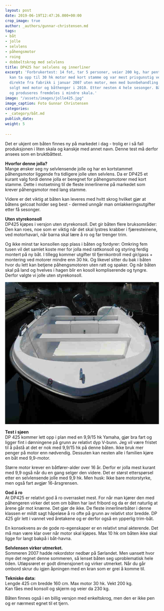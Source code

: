 ```yaml
---
layout: post
date: 2019-06-19T12:47:26.000+00:00
crop_image: true
author: _authors/gunnar-christensen.md
tags:
- båt
- jolle
- selvlens
- påhengsmotor
- roing
- dobbeltskrog med selvlens
title: DP425 har selvlens og innerliner
excerpt: 'Forbrukertest: 14 fot, tar 5 personer, veier 200 kg, har pent design. Jolla
  kan ta opp til 30 hk motor med kort stamme og var mest prisgunstig ved vårt innkjøp
  direkte fra fabrikk i januar 2007 uten motor, men med bunnbehandling. Båten ble
  solgt med motor og båthenger i 2010. Etter nesten 4 hele sesonger. Båten er på bruktmarkedet
  og produseres fremdeles i mindre skala.'
image: "/assets/images/jolle425.jpg"
image_caption: Foto Gunnar Christensen
categories:
- _category/båt.md
publish_date: 
weight: 5

---
```

Det er ukjent om båten finnes ny på markedet i dag - trolig er i så fall produksjonen i liten skala og kanskje med annet navn. Denne test må derfor ansees som en bruktbåttest.

**Hvorfor denne jolla?**  
Mange ønsker seg ny selvlensende jolle og har en kortstammet påhengsmotor liggende fra tidligere jolle uten selvlens. Da er DP425 et kurant valg fordi denne jolla er beregnet for påhengsmotorer med kort stamme. Dette i motsetning til de fleste innerlinerne på markedet som krever påhengsmotor med lang stamme.

Videre er det viktig at båten kan leveres med hvitt skrog hvilket gjør at båtens gelcoat holder seg best - dermed unngår man omlakkeringsutgifter etter få sesonger.

**Uten styrekonsoll**  
DP425 kjøpes i versjon uten styrekonsoll. Det gir båten flere bruksområder: Den kan roes, noe som er viktig når det skal lystres krabber i fjæresteinene, ved motorhavari, når barna skal lære å ro og far trenger trim.

Og ikke minst tar konsollen opp plass i båten og fordyrer: Omkring fem tusen vil det samlet koste mer for jolla med rattkonsoll og styring ferdig montert på ny båt. I tillegg kommer utgifter til fjernkontroll med gir/gass + montering ved motorer mindre enn 30 hk. Og likevel sitter du bak i båten hvor du lett kan betjene påhengsmotoren uten ratt og spaker. Og når båten skal på land og hvelves i hagen blir en kosoll kompliserende og tyngre. Derfor valgte vi jolle uten styrekonsoll.

![](/assets/images/dp.3.jpg)

**Test i sjøen**  
DP 425 kommer lett opp i plan med en 9,9/15 hk Yamaha, gjør bra fart og ligger fint i dønningene på grunn av relativt dyp V-bunn. Jeg vil være fristet til å påstå at det er nok med 9,9/15 hk på denne båten. Ikke bruk mer penger på motor enn nødvendig. Dessuten kan nesten alle i familien kjøre en båt med 9,9-motor.

Større motor krever en båtfører-alder over 16 år. Derfor er jolla mest kurant med 9,9 også når du en gang selger den videre. Det er størst etterspørsel etter en selvlensende jolle med 9,9 hk. Men husk: Ikke bare motorstyrke, men også fart avgjør 16-årsgrensen.

**God å ro**  
At DP425 er relativt god å ro overrasket mest. For når man kjører den med påhengeren virker det som om båten har lavt fribord og da er det naturlig at årene går mot knærne. Det gjør de ikke. De fleste innerlinerbåter i denne klassen er mildt sagt håpeløse å ro ofte på grunn av relativt stor bredde. DP 425 glir lett i vannet ved åretakene og er derfor også en ypperlig trim-båt.

En konsekvens av de gode ro-egenskaper er en relativt smal akterende. Det må man være klar over når motor skal kjøpes. Max 10 hk om båten ikke skal ligge for langt bakpå i båt-havna.

**Selvlensen virker utmerket.**  
Sommeren 2007 hadde rekordstor nedbør på Sørlandet. Men uansett hvor mye det regnet denne sommeren, så lenset båten seg uproblematisk hele tiden. Utløpsrøret er godt dimensjonert og virker utmerket. Når du går ombord skrur du igjen åpningen med en kran som er grei å komme til.

**Tekniske data:**  
Lengde 425 cm bredde 160 cm. Max motor 30 hk. Vekt 200 kg.  
Kan fåes med konsoll og skjerm og veier da 230 kg.

Båten finnes også i en billig versjon med enkeltskrog, men den er ikke pen og er nærmest egnet til et tjern.